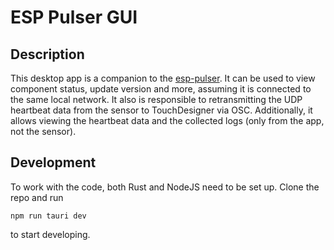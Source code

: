 # ESP Pulser GUI

## Description

This desktop app is a companion to the [esp-pulser](https://github.com/krokosik/esp-pulser-gui). It can be used to view component status, update version and more, assuming it is connected to the same local network. It also is responsible to retransmitting the UDP heartbeat data from the sensor to TouchDesigner via OSC. Additionally, it allows viewing the heartbeat data and the collected logs (only from the app, not the sensor).

## Development

To work with the code, both Rust and NodeJS need to be set up. Clone the repo and run
```
npm run tauri dev
```
to start developing.
